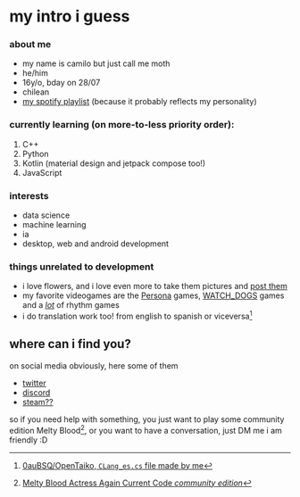 # my intro i guess
### about me
- my name is camilo but just call me moth
- he/him
- 16y/o, bday on 28/07
- chilean
- [my spotify playlist](https://open.spotify.com/playlist/6uWVlQlQFEDBzvEPtsEHNd?si=f78e4ebfeb2c4081) (because it probably reflects my personality) 

### currently learning (on more-to-less priority order):
1. C++
2. Python
3. Kotlin (material design and jetpack compose too!)
4. JavaScript
### interests
- data science
- machine learning
- ia
- desktop, web and android development

### things unrelated to development
- i love flowers, and i love even more to take them pictures and [post them](https://www.instagram.com/mmentom0ri_/)
- my favorite videogames are the [Persona](https://en.wikipedia.org/wiki/Persona_(series)) games, [WATCH_DOGS](https://en.wikipedia.org/wiki/Watch_Dogs) games and a [*lot*](https://i.imgur.com/JGJ6rB1.png) of rhythm games
- i do translation work too! from english to spanish or viceversa[^1]
[^1]: [0auBSQ/OpenTaiko, `CLang_es.cs` file made by me](https://github.com/0auBSQ/OpenTaiko/blob/main/TJAPlayer3/I18N/CLang_es.cs)

## where can i find you?
on social media obviously, here some of them
- [twitter](https://twitter.com/funnym0th)
- [discord](https://discordapp.com/users/827738957361315851)
- [steam??](https://steamcommunity.com/id/funnymoth/)

so if you need help with something, you just want to play some community edition Melty Blood[^2],
or you want to have a conversation, just DM me i am friendly :D
[^2]: [Melty Blood Actress Again Current Code *community edition*](https://play.meltyblood.club/?video=false)
